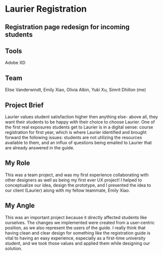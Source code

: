 <h1>Laurier Registration</h1>
<h2>Registration page redesign for incoming students</h2>

<p>
<h2>Tools</h2>
<body>Adobe XD</body>
</p>

<p>
<h2>Team</h2>
<body>Elise Vanderwindt, Emily Xiao, Olivia Albin, Yuki Xu, Simrit Dhillon (me)</body>
</p>

<p>
<h2>Project Brief</h2>
<body>Laurier values student satisfaction higher then anything else- above all, they want their students to be happy with their choice to choose Laurier. One of the first real exposures students get to Laurier is in a digital sense: course registration for first year, which is where Laurier identified and brought forward the following issues: students are not utilizing the resources available to them, and an influx of questions being emailed to Laurier that are already answered in the guide.</body>
</p>

<p>
<h2>My Role</h2>
<body>This was a team project, and was my first experience collaborating with other designers as well as being my first ever UX project! I helped to conceptualize our idea, design the prototype, and I presented the idea to our client (Laurier) along with my fellow teammate, Emily Xiao. </body>
</p>

<p>
<h2>My Angle</h2>
<body>This was an important project because it directly affected students like ourselves. The changes we implemented were created from a user-centric position, as we also represent the users of the guide. I really think that having clean and clear design for something like the registration guide is vital to having an easy experience, especially as a first-time university student, and we took those values and applied them while designing our solution. </body>  
</p>  
